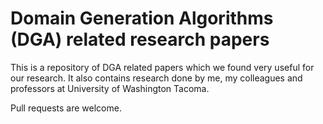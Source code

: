 # Domain Generation Algorithms (DGA) related research papers 

This is a repository of DGA related papers which we found very useful for our research. It also contains research done by me, my colleagues
and professors at University of Washington Tacoma.

Pull requests are welcome.
